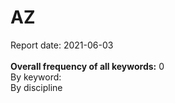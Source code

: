 <h1>AZ</h1>Report date: 2021-06-03<br><br><b>Overall frequency of all keywords:</b> 0<br>   By keyword:<br />   By discipline